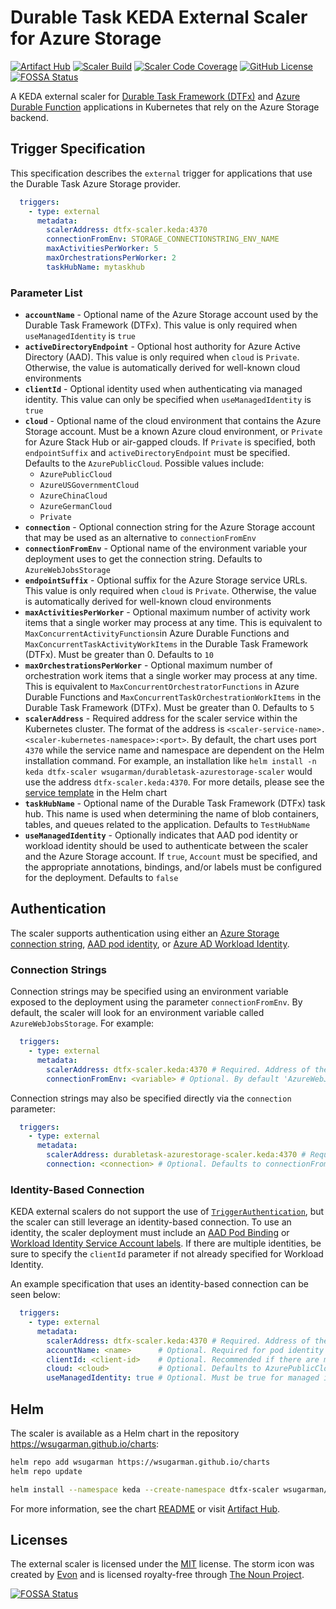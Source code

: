 # Durable Task KEDA External Scaler for Azure Storage
[![Artifact Hub](https://img.shields.io/endpoint?url=https://artifacthub.io/badge/repository/wsugarman)](https://artifacthub.io/packages/keda-scaler/wsugarman-keda-scalers/durabletask-azurestorage-scaler)
[![Scaler Build](https://github.com/wsugarman/durabletask-azurestorage-scaler/actions/workflows/scaler-ci.yml/badge.svg)](https://github.com/wsugarman/durabletask-azurestorage-scaler/actions/workflows/scaler-ci.yml)
[![Scaler Code Coverage](https://codecov.io/gh/wsugarman/durabletask-azurestorage-scaler/branch/main/graph/badge.svg)](https://codecov.io/gh/wsugarman/durabletask-azurestorage-scaler)
[![GitHub License](https://img.shields.io/github/license/wsugarman/durabletask-azurestorage-scaler?label=License)](https://github.com/wsugarman/durabletask-azurestorage-scaler/blob/main/LICENSE)
[![FOSSA Status](https://app.fossa.com/api/projects/git%2Bgithub.com%2Fwsugarman%2Fdurabletask-azurestorage-scaler.svg?type=shield)](https://app.fossa.com/projects/git%2Bgithub.com%2Fwsugarman%2Fdurabletask-azurestorage-scaler?ref=badge_shield)

A KEDA external scaler for [Durable Task Framework (DTFx)](https://github.com/Azure/durabletask) and [Azure Durable Function](https://github.com/Azure/azure-functions-durable-extension) applications in Kubernetes that rely on the Azure Storage backend.

## Trigger Specification
This specification describes the `external` trigger for applications that use the Durable Task Azure Storage provider.

```yml
  triggers:
    - type: external
      metadata:
        scalerAddress: dtfx-scaler.keda:4370
        connectionFromEnv: STORAGE_CONNECTIONSTRING_ENV_NAME
        maxActivitiesPerWorker: 5
        maxOrchestrationsPerWorker: 2
        taskHubName: mytaskhub
```

### Parameter List
- **`accountName`** - Optional name of the Azure Storage account used by the Durable Task Framework (DTFx). This value is only required when `useManagedIdentity` is `true`
- **`activeDirectoryEndpoint`** - Optional host authority for Azure Active Directory (AAD). This value is only required when `cloud` is `Private`. Otherwise, the value is automatically derived for well-known cloud environments
- **`clientId`** - Optional identity used when authenticating via managed identity. This value can only be specified when `useManagedIdentity` is `true`
- **`cloud`** - Optional name of the cloud environment that contains the Azure Storage account. Must be a known Azure cloud environment, or `Private` for Azure Stack Hub or air-gapped clouds. If `Private` is specified, both `endpointSuffix` and `activeDirectoryEndpoint` must be specified. Defaults to the `AzurePublicCloud`. Possible values include:
  - `AzurePublicCloud`
  - `AzureUSGovernmentCloud`
  - `AzureChinaCloud`
  - `AzureGermanCloud`
  - `Private`
- **`connection`** - Optional connection string for the Azure Storage account that may be used as an alternative to `connectionFromEnv`
- **`connectionFromEnv`** - Optional name of the environment variable your deployment uses to get the connection string. Defaults to `AzureWebJobsStorage`
- **`endpointSuffix`** - Optional suffix for the Azure Storage service URLs. This value is only required when `cloud` is `Private`. Otherwise, the value is automatically derived for well-known cloud environments
- **`maxActivitiesPerWorker`** - Optional maximum number of activity work items that a single worker may process at any time. This is equivalent to `MaxConcurrentActivityFunctions`in Azure Durable Functions and `MaxConcurrentTaskActivityWorkItems` in the Durable Task Framework (DTFx). Must be greater than 0. Defaults to `10`
- **`maxOrchestrationsPerWorker`** - Optional maximum number of orchestration work items that a single worker may process at any time. This is equivalent to `MaxConcurrentOrchestratorFunctions` in Azure Durable Functions and `MaxConcurrentTaskOrchestrationWorkItems` in the Durable Task Framework (DTFx). Must be greater than 0. Defaults to `5`
- **`scalerAddress`** - Required address for the scaler service within the Kubernetes cluster. The format of the address is `<scaler-service-name>.<scaler-kubernetes-namespace>:<port>`. By default, the chart uses port `4370` while the service name and namespace are dependent on the Helm installation command. For example, an installation like `helm install -n keda dtfx-scaler wsugarman/durabletask-azurestorage-scaler` would use the address `dtfx-scaler.keda:4370`. For more details, please see the [service template](/charts/durabletask-azurestorage-scaler/templates/03-service.yaml) in the Helm chart
- **`taskHubName`** - Optional name of the Durable Task Framework (DTFx) task hub. This name is used when determining the name of blob containers, tables, and queues related to the application. Defaults to `TestHubName`
- **`useManagedIdentity`** - Optionally indicates that AAD pod identity or workload identity should be used to authenticate between the scaler and the Azure Storage account. If `true`, `Account` must be specified, and the appropriate annotations, bindings, and/or labels must be configured for the deployment. Defaults to `false`

## Authentication
The scaler supports authentication using either an [Azure Storage connection string](https://docs.microsoft.com/en-us/azure/storage/common/storage-configure-connection-string), [AAD pod identity](https://github.com/Azure/aad-pod-identity), or [Azure AD Workload Identity](https://azure.github.io/azure-workload-identity/docs/).

### Connection Strings
Connection strings may be specified using an environment variable exposed to the deployment using the parameter `connectionFromEnv`. By default, the scaler will look for an environment variable called `AzureWebJobsStorage`. For example:

```yml
  triggers:
    - type: external
      metadata:
        scalerAddress: dtfx-scaler.keda:4370 # Required. Address of the external scaler service
        connectionFromEnv: <variable> # Optional. By default 'AzureWebJobsStorage'
```

Connection strings may also be specified directly via the `connection` parameter:

```yml
  triggers:
    - type: external
      metadata:
        scalerAddress: durabletask-azurestorage-scaler.keda:4370 # Required. Address of the external scaler service
        connection: <connection> # Optional. Defaults to connectionFromEnv
```

### Identity-Based Connection
KEDA external scalers do not support the use of [`TriggerAuthentication`](https://keda.sh/docs/2.5/concepts/authentication/#re-use-credentials-and-delegate-auth-with-triggerauthentication), but the scaler can still leverage an identity-based connection. To use an identity, the scaler deployment must include an [AAD Pod Binding](https://azure.github.io/aad-pod-identity/docs/demo/standard_walkthrough/#5-deploy-azureidentitybinding) or [Workload Identity Service Account labels](https://azure.github.io/azure-workload-identity/docs/topics/service-account-labels-and-annotations.html). If there are multiple identities, be sure to specify the `clientId` parameter if not already specified for Workload Identity.

An example specification that uses an identity-based connection can be seen below:

```yml
  triggers:
    - type: external
      metadata:
        scalerAddress: dtfx-scaler.keda:4370 # Required. Address of the external scaler service
        accountName: <name>      # Optional. Required for pod identity
        clientId: <client-id>    # Optional. Recommended if there are multiple identities
        cloud: <cloud>           # Optional. Defaults to AzurePublicCloud
        useManagedIdentity: true # Optional. Must be true for managed identity. Defaults to false
```

## Helm
The scaler is available as a Helm chart in the repository https://wsugarman.github.io/charts:

```bash
helm repo add wsugarman https://wsugarman.github.io/charts
helm repo update

helm install --namespace keda --create-namespace dtfx-scaler wsugarman/durabletask-azurestorage-scaler
```

For more information, see the chart [README](./charts/durabletask-azurestorage-scaler/README.md) or visit [Artifact Hub](https://artifacthub.io/packages/keda-scaler/wsugarman-keda-scalers/durabletask-azurestorage-scaler).

## Licenses
The external scaler is licensed under the [MIT](https://github.com/wsugarman/durabletask-azurestorage-scaler/blob/main/LICENSE) license. The storm icon was created by [Evon](https://thenounproject.com/evonmbon/) and is licensed royalty-free through [The Noun Project](https://thenounproject.com/).

[![FOSSA Status](https://app.fossa.com/api/projects/git%2Bgithub.com%2Fwsugarman%2Fdurabletask-azurestorage-scaler.svg?type=large)](https://app.fossa.com/projects/git%2Bgithub.com%2Fwsugarman%2Fdurabletask-azurestorage-scaler?ref=badge_large)
